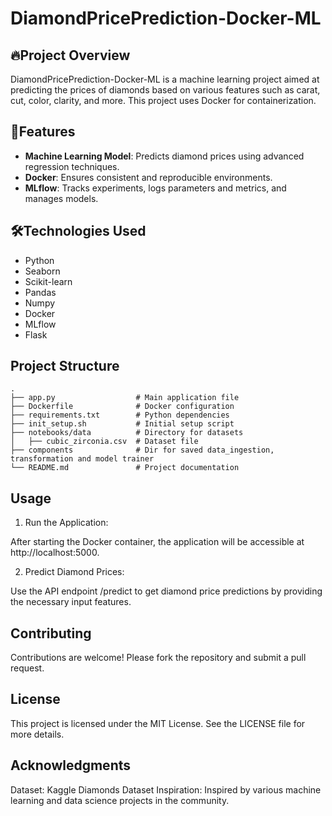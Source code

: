 # DiamondPricePrediction-Docker-ML

## 🔥Project Overview
DiamondPricePrediction-Docker-ML is a machine learning project aimed at predicting the prices of diamonds based on various features such as carat, cut, color, clarity, and more. This project uses Docker for containerization.

## 📄Features
- **Machine Learning Model**: Predicts diamond prices using advanced regression techniques.
- **Docker**: Ensures consistent and reproducible environments.
- **MLflow**: Tracks experiments, logs parameters and metrics, and manages models.

## 🛠️Technologies Used
- Python
- Seaborn  
- Scikit-learn
- Pandas
- Numpy
- Docker
- MLflow
- Flask

## Project Structure
```plaintext
.
├── app.py                  # Main application file
├── Dockerfile              # Docker configuration
├── requirements.txt        # Python dependencies
├── init_setup.sh           # Initial setup script
├── notebooks/data          # Directory for datasets
│   ├── cubic_zirconia.csv  # Dataset file
├── components              # Dir for saved data_ingestion, transformation and model trainer
└── README.md               # Project documentation

```
## Usage
1. Run the Application:

After starting the Docker container, the application will be accessible at http://localhost:5000.

2. Predict Diamond Prices:

Use the API endpoint /predict to get diamond price predictions by providing the necessary input features.

## Contributing
Contributions are welcome! Please fork the repository and submit a pull request.

## License
This project is licensed under the MIT License. See the LICENSE file for more details.

## Acknowledgments
Dataset: Kaggle Diamonds Dataset
Inspiration: Inspired by various machine learning and data science projects in the community.

















